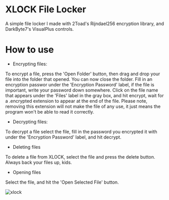 # XLOCK File Locker
A simple file locker I made with 2Toad's Rijndael256 encryption library, and DarkByte7's VisualPlus controls.
# How to use 
- Encrypting files:

To encrypt a file, press the 'Open Folder' button, then drag and drop your file into the folder that opened. You can now close the folder. Fill in an encryption passwor under the 'Encryption Password' label, if the file is important, write your password down somewhere. Click on the file name that appears under the 'Files' label in the gray box, and hit encrypt, wait for a .encrypted extension to appear at the end of the file. Please note, removing this extension will not make the file of any use, it just means the program won't be able to read it correctly. 
- Decrypting files:

To decrypt a file select the file, fill in the password you encrypted it with under the 'Encryption Password' label, and hit decrypt. 
- Deleting files 

To delete a file from XLOCK, select the file and press the delete button. Always back your files up, kids.
- Opening files

Select the file, and hit the 'Open Selected File' button.

![xlock](https://user-images.githubusercontent.com/39781618/50059249-008da000-014a-11e9-81c5-a7d93e7f7689.PNG)

